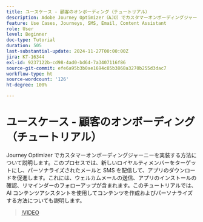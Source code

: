 ```yaml
---
title: ユースケース - 顧客のオンボーディング（チュートリアル）
description: Adobe Journey Optimizer（AJO）でカスタマーオンボーディングジャーニーを実装する方法について説明します。このプロセスでは、新しいロイヤルティメンバーをターゲットにし、パーソナライズされたメールと SMS を配信して、アプリのダウンロードを促進します。これには、ウェルカムメールの送信、アプリのインストールの確認、リマインダーのフォローアップが含まれます。このチュートリアルでは、AI コンテンツアシスタントを使用してコンテンツを作成およびパーソナライズする方法についても説明します。
feature: Use Cases, Journeys, SMS, Email, Content Assistant
role: User
level: Beginner
doc-type: Tutorial
duration: 505
last-substantial-update: 2024-11-27T00:00:00Z
jira: KT-16344
exl-id: 9237122b-cd98-4ad0-bd64-7a3407116f86
source-git-commit: efe6a95b3b0ae1694c85b3868a3270b255d3dac7
workflow-type: ht
source-wordcount: '126'
ht-degree: 100%

---
```


# ユースケース - 顧客のオンボーディング（チュートリアル）

Journey Optimizer でカスタマーオンボーディングジャーニーを実装する方法について説明します。このプロセスでは、新しいロイヤルティメンバーをターゲットにし、パーソナライズされたメールと SMS を配信して、アプリのダウンロードを促進します。これには、ウェルカムメールの送信、アプリのインストールの確認、リマインダーのフォローアップが含まれます。このチュートリアルでは、AI コンテンツアシスタントを使用してコンテンツを作成およびパーソナライズする方法についても説明します。

>[!VIDEO](https://video.tv.adobe.com/v/3440651/?learn=on&enablevpops&captions=jpn)

